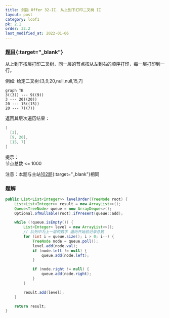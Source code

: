 ```yaml
---
title: 剑指 Offer 32-II. 从上到下打印二叉树 II
layout: post
category: lcof1
pk: 2.1
order: 32.2
last_modified_at: 2022-01-06
---
```


### [题目](https://leetcode-cn.com/problems/cong-shang-dao-xia-da-yin-er-cha-shu-ii-lcof/){:target="_blank"}

从上到下按层打印二叉树，同一层的节点按从左到右的顺序打印，每一层打印到一行。

例如:
给定二叉树:[3,9,20,null,null,15,7]

```mermaid
graph TB
3((3)) --- 9((9))
3 --- 20((20))
20 --- 15((15))
20 --- 7((7))
```
返回其层次遍历结果：

```java
[
  [3],
  [9, 20],
  [15, 7]
]
```


提示：  
节点总数 <= 1000

注意：本题与主站[102题](https://leetcode-cn.com/problems/binary-tree-level-order-traversal/){:target="_blank"}相同

### 题解

```java
public List<List<Integer>> levelOrder(TreeNode root) {
    List<List<Integer>> result = new ArrayList<>();
    Queue<TreeNode> queue = new ArrayDeque<>();
    Optional.ofNullable(root).ifPresent(queue::add);

    while (!queue.isEmpty()) {
        List<Integer> level = new ArrayList<>();
        // 队列中为上一层的数字 遍历开始前记录总数
        for (int i = queue.size(); i > 0; i--) {
            TreeNode node = queue.poll();
            level.add(node.val);
            if (node.left != null) {
                queue.add(node.left);
            }

            if (node.right != null) {
                queue.add(node.right);
            }
        }

        result.add(level);
    }

    return result;
}
```